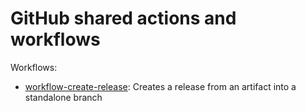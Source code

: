 # GitHub shared actions and workflows

Workflows:

* [workflow-create-release](.github/workflows/test-workflow-create-release.yaml): Creates a release from an artifact into a standalone branch